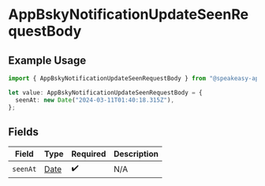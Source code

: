 # AppBskyNotificationUpdateSeenRequestBody

## Example Usage

```typescript
import { AppBskyNotificationUpdateSeenRequestBody } from "@speakeasy-api/bluesky/models/operations";

let value: AppBskyNotificationUpdateSeenRequestBody = {
  seenAt: new Date("2024-03-11T01:40:18.315Z"),
};
```

## Fields

| Field                                                                                         | Type                                                                                          | Required                                                                                      | Description                                                                                   |
| --------------------------------------------------------------------------------------------- | --------------------------------------------------------------------------------------------- | --------------------------------------------------------------------------------------------- | --------------------------------------------------------------------------------------------- |
| `seenAt`                                                                                      | [Date](https://developer.mozilla.org/en-US/docs/Web/JavaScript/Reference/Global_Objects/Date) | :heavy_check_mark:                                                                            | N/A                                                                                           |